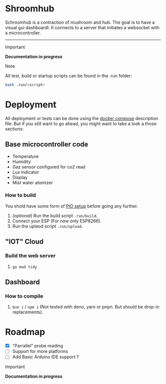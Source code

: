 # Shroomhub

Schroomhub is a contraction of mushroom and hub. The goal is to have a visual gui dashboardl. It connects to a server that initiates a websocket with a microcontroller.

---

> [!IMPORTANT]
>
> **Documentation in progress**

> [!NOTE]
>
> All test, build or startup scripts can be found in the .run folder:
>
> ```bash
> bash .run/<script>
> ```

# Deployment

All deployment or tests can be done using the [docker compose](https://github.com/GrimalDev/shroomhub/blob/main/docker-compose.yml) description file.
But if you still want to go ahead, you might want to take a look a those sections:

## Base microcontroller code

- Temperature
- Humidity
- Gaz sensor configured for co2 read
- Lux indicator
- Display
- Mist water atomizer

### How to build

You shold have some form of [PIO setup](https://docs.platformio.org/en/latest/core/installation/index.html) before going any further.

1. _(optional)_ Run the build script `.run/build`.
2. Connect your ESP (For now only ESP8266).
3. Run the uplaod script `.run/upload`.

## "IOT" Cloud

### Build the web server

1. `go mod tidy`

## Dashboard

### How to compile

1. `bun i` / `npm i` (Not tested with deno, yarn or pnpn. But should be drop-in replacements).

# Roadmap

- [x] "Parrallel" probe reading
- [ ] Support for more platforms
- [ ] Add Basic Arduino IDE support ?

> [!IMPORTANT]
>
> **Documentation in progress**

